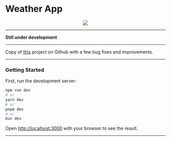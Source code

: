 # Weather App

<div align="center">
<img src="app/favicon.ico">
</div>

<hr>

<b> Still under development </b>

<hr>

<p> Copy of <a href='https://github.com/whoisseth/weather-app-nextjs'>this</a> project on Github with a few bug fixes and improvements.

<hr>

### Getting Started

First, run the development server:

```bash
npm run dev
# or
yarn dev
# or
pnpm dev
# or
bun dev
```

Open [http://localhost:3000](http://localhost:3000) with your browser to see the result.

<hr>






